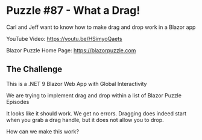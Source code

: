 # Puzzle #87 - What a Drag!

Carl and Jeff want to know how to make drag and drop work in a Blazor app

YouTube Video: https://youtu.be/HSimyoQaets

Blazor Puzzle Home Page: https://blazorpuzzle.com

## The Challenge

This is a .NET 9 Blazor Web App with Global Interactivity

We are trying to implement drag and drop within a list of Blazor Puzzle Episodes

It looks like it should work. We get no errors. Dragging does indeed start when you grab a drag handle, but it does not allow you to drop.

How can we make this work?
